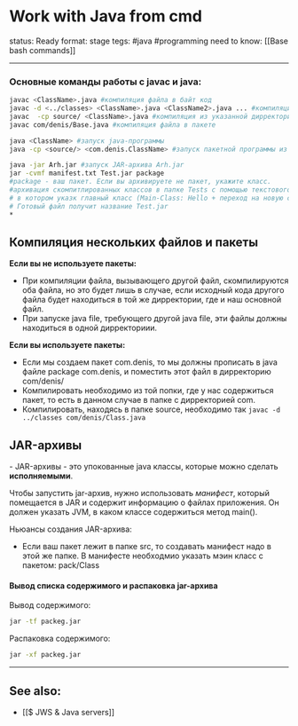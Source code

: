 # Work with Java from cmd

status: Ready
format: stage
tegs: #java #programming 
need to know: [[Base bash commands]]

---

### Основные команды работы с javac и java:
```bash
javac <ClassName>.java #компиляция файла в байт код
javac -d <../classes> <ClassName>.java <ClassName2>.java ... #компиляция файл(а\ов) в указанную дирректорию
javac  -cp source/ <ClassName>.java #компиляция из указанной дирректории
javac com/denis/Base.java #компиляция файла в пакете

java <ClassName> #запуск java-программы
java -cp <source/> <com.denis.ClassName> #запуск пакетной программы из папкки source 

java -jar Arh.jar #запуск JAR-архива Arh.jar
jar -cvmf manifest.txt Test.jar package
#package - ваш пакет. Если вы архивируете не пакет, укажите класс.
#архивация скомпитлированных классов в папке Tests с помощью текстового файла manifest.txt,
# в котором указк главный класс (Main-Class: Hello + переход на новую строку). 
# Готовый файл получит название Test.jar
*
```
 
 
 ## Компиляция нескольких файлов и пакеты
 
 **Если вы не используете пакеты:**
 - При компиляции файла, вызывающего другой файл, скомпилируются оба файла, но это будет лишь в случае, если исходный кода другого файла будет находиться в той же дирректории, где и наш основной файл.
 - При запуске java file, требующего другой java file, эти файлы должны находиться в одной дирректориии.

**Если вы используете пакеты:**
- Если мы создаем пакет com.denis, то мы должны прописать в java файле package com.denis, и поместить этот файл в дирректорию com/denis/ 
- Компилировать необходимо из той попки, где у нас содержиться пакет, то есть в данном случае в папке с дирректорией com.
- Компилировать, находясь в папке source, необходимо так `javac -d ../classes com/denis/Class.java`

## JAR-архивы
\- JAR-архивы - это упокованные java классы, которые можно сделать **исполняемыми**.

Чтобы запустить jar-архив, нужно использовать *манифест*, который помещается в JAR и содержит информацию о файлах приложения. Он должен указать JVM, в каком классе содержиться метод main().

Ньюансы создания JAR-архива:
- Если ваш пакет лежит в папке src, то создавать манифест надо в этой же папке. В манифесте необходмио указать мэин класс с пакетом: pack/Class

#### Вывод списка содержимого и распаковка jar-архива 

Вывод содержимого: 
```bash
jar -tf packeg.jar 
```

Распаковка содержимого: 
```bash
jar -xf packeg.jar 
```

---
## See also:
- [[$ JWS & Java servers]]